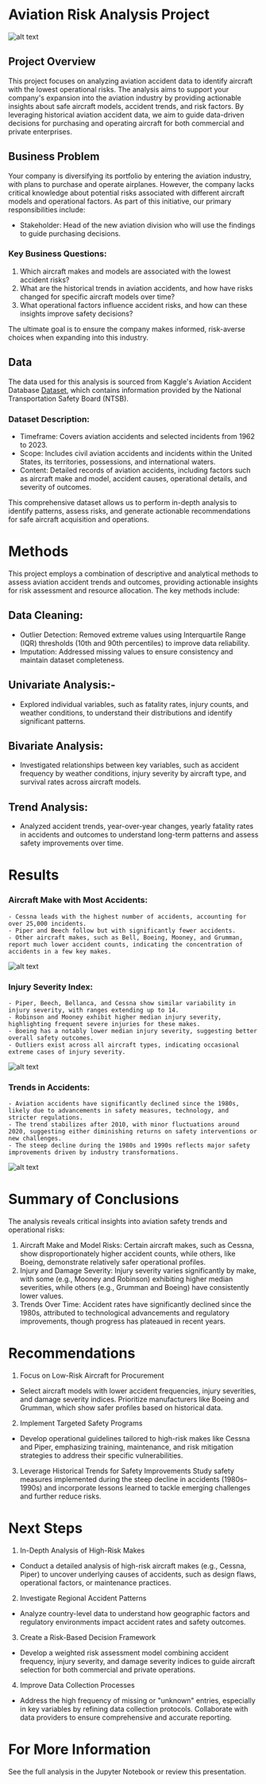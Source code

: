 # Aviation Risk Analysis Project
![alt text](image-2.png)

## Project Overview
This project focuses on analyzing aviation accident data to identify aircraft with the lowest operational risks. The analysis aims to support your company's expansion into the aviation industry by providing actionable insights about safe aircraft models, accident trends, and risk factors. By leveraging historical aviation accident data, we aim to guide data-driven decisions for purchasing and operating aircraft for both commercial and private enterprises.

## Business Problem
Your company is diversifying its portfolio by entering the aviation industry, with plans to purchase and operate airplanes. However, the company lacks critical knowledge about potential risks associated with different aircraft models and operational factors.
As part of this initiative, our primary responsibilities include:

- Stakeholder: Head of the new aviation division who will use the findings to guide purchasing decisions.

### Key Business Questions:
1. Which aircraft makes and models are associated with the lowest accident risks?
2. What are the historical trends in aviation accidents, and how have risks changed for specific aircraft models over time?
3. What operational factors influence accident risks, and how can these insights improve safety decisions?

The ultimate goal is to ensure the company makes informed, risk-averse choices when expanding into this industry.

## Data
The data used for this analysis is sourced from Kaggle's Aviation Accident Database [Dataset](https://www.kaggle.com/datasets/khsamaha/aviation-accident-database-synopses), which contains information provided by the National Transportation Safety Board (NTSB).

### Dataset Description:
- Timeframe: Covers aviation accidents and selected incidents from 1962 to 2023.
- Scope: Includes civil aviation accidents and incidents within the United States, its territories, possessions, and international waters.
- Content: Detailed records of aviation accidents, including factors such as aircraft make and model, accident causes, operational details, and severity of outcomes.

This comprehensive dataset allows us to perform in-depth analysis to identify patterns, assess risks, and generate actionable recommendations for safe aircraft acquisition and operations.

# Methods
This project employs a combination of descriptive and analytical methods to assess aviation accident trends and outcomes, providing actionable insights for risk assessment and resource allocation. The key methods include:

## Data Cleaning:

- Outlier Detection: Removed extreme values using Interquartile Range (IQR) thresholds (10th and 90th percentiles) to improve data reliability.
- Imputation: Addressed missing values to ensure consistency and maintain dataset completeness.
## Univariate Analysis:-
- Explored individual variables, such as fatality rates, injury counts, and weather conditions, to understand their distributions and identify significant patterns.
## Bivariate Analysis:
- Investigated relationships between key variables, such as accident frequency by weather conditions, injury severity by aircraft type, and survival rates across aircraft models.
## Trend Analysis:
- Analyzed accident trends, year-over-year changes, yearly fatality rates in accidents and outcomes to understand long-term patterns and assess safety improvements over time.

# Results
### Aircraft Make with Most Accidents:

    - Cessna leads with the highest number of accidents, accounting for over 25,000 incidents.
    - Piper and Beech follow but with significantly fewer accidents.
    - Other aircraft makes, such as Bell, Boeing, Mooney, and Grumman, report much lower accident counts, indicating the concentration of accidents in a few key makes.

![alt text](<Screenshot from 2024-11-30 20-25-10.png>)

### Injury Severity Index:
    - Piper, Beech, Bellanca, and Cessna show similar variability in injury severity, with ranges extending up to 14.
    - Robinson and Mooney exhibit higher median injury severity, highlighting frequent severe injuries for these makes.
    - Boeing has a notably lower median injury severity, suggesting better overall safety outcomes.
    - Outliers exist across all aircraft types, indicating occasional extreme cases of injury severity.

![alt text](<Screenshot from 2024-11-30 20-27-10.png>)

### Trends in Accidents:
    - Aviation accidents have significantly declined since the 1980s, likely due to advancements in safety measures, technology, and stricter regulations.
    - The trend stabilizes after 2010, with minor fluctuations around 2020, suggesting either diminishing returns on safety interventions or new challenges.
    - The steep decline during the 1980s and 1990s reflects major safety improvements driven by industry transformations.

![alt text](<Screenshot from 2024-11-30 20-25-59.png>)

# Summary of Conclusions
The analysis reveals critical insights into aviation safety trends and operational risks:

1. Aircraft Make and Model Risks: Certain aircraft makes, such as Cessna, show disproportionately higher accident counts, while others, like Boeing, demonstrate relatively safer operational profiles.
2. Injury and Damage Severity: Injury severity varies significantly by make, with some (e.g., Mooney and Robinson) exhibiting higher median severities, while others (e.g., Grumman and Boeing) have consistently lower values.
3. Trends Over Time: Accident rates have significantly declined since the 1980s, attributed to technological advancements and regulatory improvements, though progress has plateaued in recent years.

# Recommendations
1. Focus on Low-Risk Aircraft for Procurement
- Select aircraft models with lower accident frequencies, injury severities, and damage severity indices. Prioritize manufacturers like Boeing and Grumman, which show safer profiles based on historical data.

2. Implement Targeted Safety Programs
- Develop operational guidelines tailored to high-risk makes like Cessna and Piper, emphasizing training, maintenance, and risk mitigation strategies to address their specific vulnerabilities.

3. Leverage Historical Trends for Safety Improvements
Study safety measures implemented during the steep decline in accidents (1980s–1990s) and incorporate lessons learned to tackle emerging challenges and further reduce risks.

# Next Steps
1. In-Depth Analysis of High-Risk Makes
- Conduct a detailed analysis of high-risk aircraft makes (e.g., Cessna, Piper) to uncover underlying causes of accidents, such as design flaws, operational factors, or maintenance practices.

2. Investigate Regional Accident Patterns
- Analyze country-level data to understand how geographic factors and regulatory environments impact accident rates and safety outcomes.

3. Create a Risk-Based Decision Framework
- Develop a weighted risk assessment model combining accident frequency, injury severity, and damage severity indices to guide aircraft selection for both commercial and private operations.
4. Improve Data Collection Processes
- Address the high frequency of missing or "unknown" entries, especially in key variables by refining data collection protocols. Collaborate with data providers to ensure comprehensive and accurate reporting.


# For More Information
See the full analysis in the Jupyter Notebook or review this presentation.


